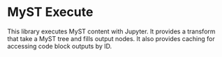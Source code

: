 # MyST Execute

This library executes MyST content with Jupyter. It provides a transform that take a MyST tree and fills output nodes. It also provides caching for accessing code block outputs by ID.